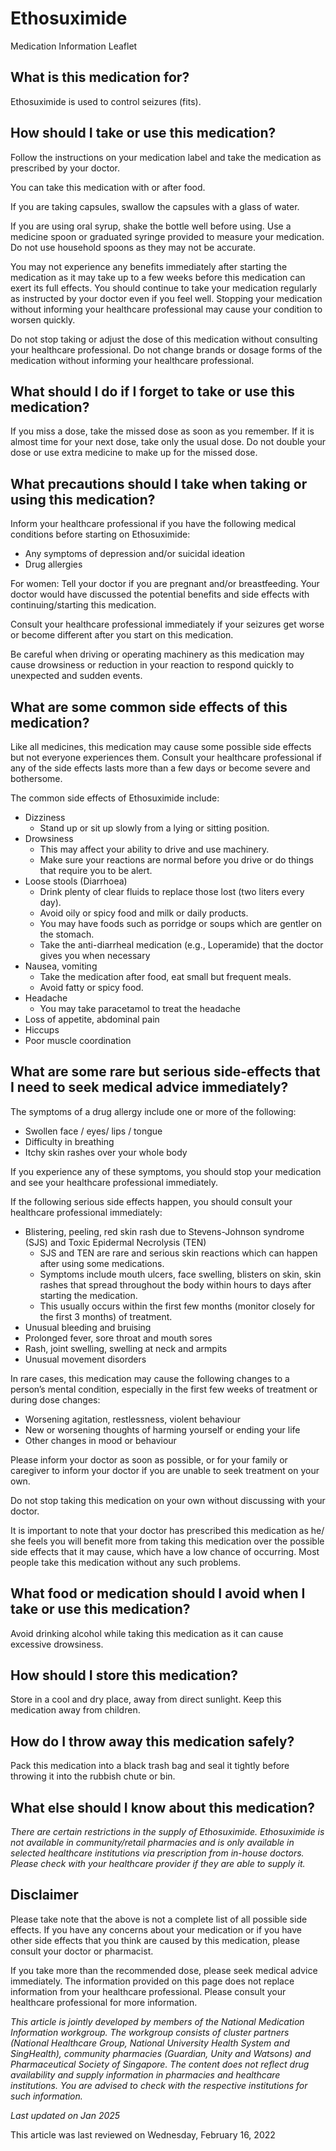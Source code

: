 # Ethosuximide

Medication Information Leaflet

What is this medication for?
----------------------------

Ethosuximide is used to control seizures (fits).

How should I take or use this medication?
-----------------------------------------

Follow the instructions on your medication label and take the medication as prescribed by your doctor.

You can take this medication with or after food.

If you are taking capsules, swallow the capsules with a glass of water.

If you are using oral syrup, shake the bottle well before using. Use a medicine spoon or graduated syringe provided to measure your medication. Do not use household spoons as they may not be accurate.

You may not experience any benefits immediately after starting the medication as it may take up to a few weeks before this medication can exert its full effects. You should continue to take your medication regularly as instructed by your doctor even if you feel well. Stopping your medication without informing your healthcare professional may cause your condition to worsen quickly.

Do not stop taking or adjust the dose of this medication without consulting your healthcare professional. Do not change brands or dosage forms of the medication without informing your healthcare professional.

What should I do if I forget to take or use this medication?
------------------------------------------------------------

If you miss a dose, take the missed dose as soon as you remember. If it is almost time for your next dose, take only the usual dose. Do not double your dose or use extra medicine to make up for the missed dose.

What precautions should I take when taking or using this medication?
--------------------------------------------------------------------

Inform your healthcare professional if you have the following medical conditions before starting on Ethosuximide:

* Any symptoms of depression and/or suicidal ideation
* Drug allergies

For women: Tell your doctor if you are pregnant and/or breastfeeding. Your doctor would have discussed the potential benefits and side effects with continuing/starting this medication.

Consult your healthcare professional immediately if your seizures get worse or become different after you start on this medication.

Be careful when driving or operating machinery as this medication may cause drowsiness or reduction in your reaction to respond quickly to unexpected and sudden events.

What are some common side effects of this medication?
-----------------------------------------------------

Like all medicines, this medication may cause some possible side effects but not everyone experiences them. Consult your healthcare professional if any of the side effects lasts more than a few days or become severe and bothersome.

The common side effects of Ethosuximide include:

* Dizziness  
  + Stand up or sit up slowly from a lying or sitting position.
* Drowsiness
  + This may affect your ability to drive and use machinery.
  + Make sure your reactions are normal before you drive or do things that require you to be alert.
* Loose stools (Diarrhoea)
  + Drink plenty of clear fluids to replace those lost (two liters every day).
  + Avoid oily or spicy food and milk or daily products.
  + You may have foods such as porridge or soups which are gentler on the stomach.
  + Take the anti-diarrheal medication (e.g., Loperamide) that the doctor gives you when necessary
* Nausea, vomiting
  + Take the medication after food, eat small but frequent meals.
  + Avoid fatty or spicy food.
* Headache
  + You may take paracetamol to treat the headache
* Loss of appetite, abdominal pain
* Hiccups
* Poor muscle coordination

What are some rare but serious side-effects that I need to seek medical advice immediately?
-------------------------------------------------------------------------------------------

The symptoms of a drug allergy include one or more of the following:

* Swollen face / eyes/ lips / tongue
* Difficulty in breathing
* Itchy skin rashes over your whole body

If you experience any of these symptoms, you should stop your medication and see your healthcare professional immediately.

If the following serious side effects happen, you should consult your healthcare professional immediately:

* Blistering, peeling, red skin rash due to Stevens-Johnson syndrome (SJS) and Toxic Epidermal Necrolysis (TEN)
  + SJS and TEN are rare and serious skin reactions which can happen after using some medications.
  + Symptoms include mouth ulcers, face swelling, blisters on skin, skin rashes that spread throughout the body within hours to days after starting the medication.
  + This usually occurs within the first few months (monitor closely for the first 3 months) of treatment.
* Unusual bleeding and bruising
* Prolonged fever, sore throat and mouth sores
* Rash, joint swelling, swelling at neck and armpits
* Unusual movement disorders

In rare cases, this medication may cause the following changes to a person’s mental condition, especially in the first few weeks of treatment or during dose changes:

* Worsening agitation, restlessness, violent behaviour
* New or worsening thoughts of harming yourself or ending your life
* Other changes in mood or behaviour

Please inform your doctor as soon as possible, or for your family or caregiver to inform your doctor if you are unable to seek treatment on your own.

Do not stop taking this medication on your own without discussing with your doctor.

It is important to note that your doctor has prescribed this medication as he/ she feels you will benefit more from taking this medication over the possible side effects that it may cause, which have a low chance of occurring. Most people take this medication without any such problems.

What food or medication should I avoid when I take or use this medication?
--------------------------------------------------------------------------

Avoid drinking alcohol while taking this medication as it can cause excessive drowsiness.

How should I store this medication?
-----------------------------------

Store in a cool and dry place, away from direct sunlight. Keep this medication away from children.

How do I throw away this medication safely?
-------------------------------------------

Pack this medication into a black trash bag and seal it tightly before throwing it into the rubbish chute or bin.

What else should I know about this medication?
----------------------------------------------

*There are certain restrictions in the supply of Ethosuximide. Ethosuximide is not available in community/retail pharmacies and is only available in selected healthcare institutions via prescription from in-house doctors. Please check with your healthcare provider if they are able to supply it.*

Disclaimer
----------

Please take note that the above is not a complete list of all possible side effects. If you have any concerns about your medication or if you have other side effects that you think are caused by this medication, please consult your doctor or pharmacist.

If you take more than the recommended dose, please seek medical advice immediately. The information provided on this page does not replace information from your healthcare professional. Please consult your healthcare professional for more information.

*This article is jointly developed by members of the National Medication Information workgroup. The workgroup consists of cluster partners (National Healthcare Group, National University Health System and SingHealth), community pharmacies (Guardian, Unity and Watsons) and Pharmaceutical Society of Singapore. The content does not reflect drug availability and supply information in pharmacies and healthcare institutions. You are advised to check with the respective institutions for such information.*

*Last updated on Jan 2025*

This article was last reviewed on
Wednesday, February 16, 2022